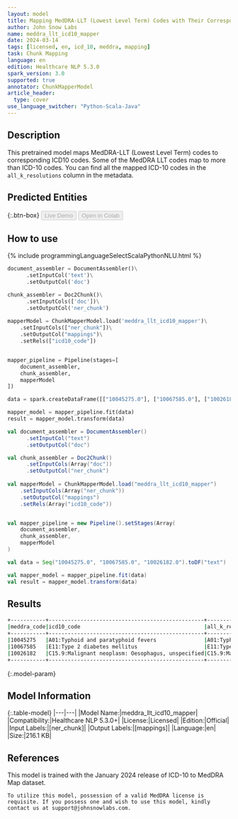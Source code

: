 ```yaml
---
layout: model
title: Mapping MedDRA-LLT (Lowest Level Term) Codes with Their Corresponding ICD-10 Codes
author: John Snow Labs
name: meddra_llt_icd10_mapper
date: 2024-03-14
tags: [licensed, en, icd_10, meddra, mapping]
task: Chunk Mapping
language: en
edition: Healthcare NLP 5.3.0
spark_version: 3.0
supported: true
annotator: ChunkMapperModel
article_header:
  type: cover
use_language_switcher: "Python-Scala-Java"
---
```


## Description

This pretrained model maps MedDRA-LLT (Lowest Level Term) codes to corresponding ICD10 codes. Some of the MedDRA LLT codes map to more than ICD-10 codes. You can find all the mapped ICD-10 codes in the `all_k_resolutions` column in the metadata.

## Predicted Entities



{:.btn-box}
<button class="button button-orange" disabled>Live Demo</button>
<button class="button button-orange" disabled>Open in Colab</button>

## How to use

<div class="tabs-box" markdown="1">
{% include programmingLanguageSelectScalaPythonNLU.html %}
  
```python
document_assembler = DocumentAssembler()\
      .setInputCol('text')\
      .setOutputCol('doc')

chunk_assembler = Doc2Chunk()\
      .setInputCols(['doc'])\
      .setOutputCol('ner_chunk')
 
mapperModel = ChunkMapperModel.load('meddra_llt_icd10_mapper')\
    .setInputCols(["ner_chunk"])\
    .setOutputCol("mappings")\
    .setRels(["icd10_code"])


mapper_pipeline = Pipeline(stages=[
    document_assembler,
    chunk_assembler,
    mapperModel
])

data = spark.createDataFrame([["10045275.0"], ["10067585.0"], ["10026182.0"]]).toDF("text")

mapper_model = mapper_pipeline.fit(data)
result = mapper_model.transform(data)
```
```scala
val document_assembler = DocumentAssembler()
      .setInputCol("text")
      .setOutputCol("doc")

val chunk_assembler = Doc2Chunk()
      .setInputCols(Array("doc"))
      .setOutputCol("ner_chunk")
 
val mapperModel = ChunkMapperModel.load("meddra_llt_icd10_mapper")
    .setInputCols(Array("ner_chunk"))
    .setOutputCol("mappings")
    .setRels(Array("icd10_code"))


val mapper_pipeline = new Pipeline().setStages(Array(
    document_assembler,
    chunk_assembler,
    mapperModel
)

val data = Seq("10045275.0", "10067585.0", "10026182.0").toDF("text")

val mapper_model = mapper_pipeline.fit(data)
val result = mapper_model.transform(data)
```
</div>

## Results

```bash
+-----------+-------------------------------------------------+--------------------------------------------------------+
|meddra_code|icd10_code                                       |all_k_resolutions                                       |
+-----------+-------------------------------------------------+--------------------------------------------------------+
|10045275   |A01:Typhoid and paratyphoid fevers               |A01:Typhoid and paratyphoid fevers:::A01.0:Typhoid fever|
|10067585   |E11:Type 2 diabetes mellitus                     |E11:Type 2 diabetes mellitus:::                         |
|10026182   |C15.9:Malignant neoplasm: Oesophagus, unspecified|C15.9:Malignant neoplasm: Oesophagus, unspecified:::    |
+-----------+-------------------------------------------------+--------------------------------------------------------+
```

{:.model-param}
## Model Information

{:.table-model}
|---|---|
|Model Name:|meddra_llt_icd10_mapper|
|Compatibility:|Healthcare NLP 5.3.0+|
|License:|Licensed|
|Edition:|Official|
|Input Labels:|[ner_chunk]|
|Output Labels:|[mappings]|
|Language:|en|
|Size:|216.1 KB|

## References

This model is trained with the January 2024 release of ICD-10 to MedDRA Map dataset.

`To utilize this model, possession of a valid MedDRA license is requisite. If you possess one and wish to use this model, kindly contact us at support@johnsnowlabs.com.`
